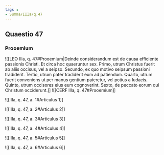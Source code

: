 ```yaml
---
tags : 
- Summa/IIIa/q.47
---
```


## Quaestio 47

### Prooemium

![[LEO IIIa, q. 47#Prooemium|Deinde considerandum est de causa efficiente passionis Christi. Et circa hoc quaeruntur sex. Primo, utrum Christus fuerit ab aliis occisus, vel a seipso. Secundo, ex quo motivo seipsum passioni tradiderit. Tertio, utrum pater tradiderit eum ad patiendum. Quarto, utrum fuerit conveniens ut per manus gentium pateretur, vel potius a Iudaeis. Quinto, utrum occisores eius eum cognoverint. Sexto, de peccato eorum qui Christum occiderunt.]]
![[CERF IIIa, q. 47#Prooemium]]

![[IIIa, q. 47, a. 1#Articulus 1]]

![[IIIa, q. 47, a. 2#Articulus 2]]

![[IIIa, q. 47, a. 3#Articulus 3]]

![[IIIa, q. 47, a. 4#Articulus 4]]

![[IIIa, q. 47, a. 5#Articulus 5]]

![[IIIa, q. 47, a. 6#Articulus 6]]

